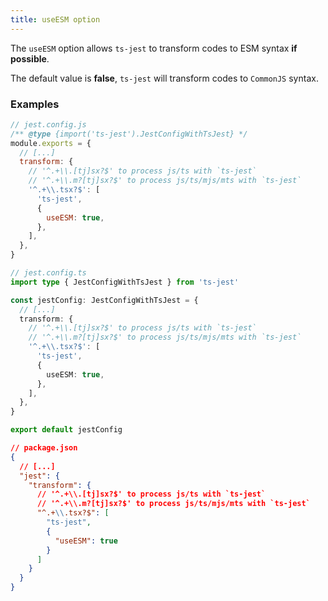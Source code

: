 ```yaml
---
title: useESM option
---
```


The `useESM` option allows `ts-jest` to transform codes to ESM syntax **if possible**.

The default value is **false**, `ts-jest` will transform codes to `CommonJS` syntax.

### Examples

```js tab
// jest.config.js
/** @type {import('ts-jest').JestConfigWithTsJest} */
module.exports = {
  // [...]
  transform: {
    // '^.+\\.[tj]sx?$' to process js/ts with `ts-jest`
    // '^.+\\.m?[tj]sx?$' to process js/ts/mjs/mts with `ts-jest`
    '^.+\\.tsx?$': [
      'ts-jest',
      {
        useESM: true,
      },
    ],
  },
}
```

```ts tab
// jest.config.ts
import type { JestConfigWithTsJest } from 'ts-jest'

const jestConfig: JestConfigWithTsJest = {
  // [...]
  transform: {
    // '^.+\\.[tj]sx?$' to process js/ts with `ts-jest`
    // '^.+\\.m?[tj]sx?$' to process js/ts/mjs/mts with `ts-jest`
    '^.+\\.tsx?$': [
      'ts-jest',
      {
        useESM: true,
      },
    ],
  },
}

export default jestConfig
```

```JSON tab
// package.json
{
  // [...]
  "jest": {
    "transform": {
      // '^.+\\.[tj]sx?$' to process js/ts with `ts-jest`
      // '^.+\\.m?[tj]sx?$' to process js/ts/mjs/mts with `ts-jest`
      "^.+\\.tsx?$": [
        "ts-jest",
        {
          "useESM": true
        }
      ]
    }
  }
}
```
